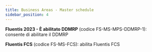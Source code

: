 ```yaml
---
title: Business Areas - Master schedule
sidebar_position: 4
---
```


**Fluentis 2023 - È abilitato DDMRP** (codice FS-MS-MPS-DDMRP-1): consente di abilitare il DDMRP

**Fluentis FCS** (codice FS-MS-FCS): abilita Fluentis FCS

